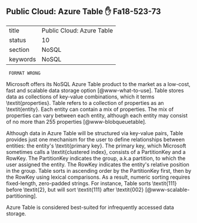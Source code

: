 ## Public Cloud: Azure Table :hand: Fa18-523-73


|          |                               |
| -------- | ----------------------------- |
| title    | Public Cloud: Azure Table     | 
| status   | 10                            |
| section  | NoSQL                         |
| keywords | NoSQL                         |



     FORMAT WRONG

Microsoft offers its NoSQL Azure Table product to the market as a
low-cost, fast and scalable data storage option
[@www-what-to-use]. Table stores data as collections of
key-value combinations, which it terms \textit{properties}.  Table
refers to a collection of properties as an \textit{entity}.  Each
entity can contain a mix of properties.  The mix of properties can
vary between each entity, although each entity may consist of no more
than 255 properties [@www-blobqueuetable].

Although data in Azure Table will be structured via key-value pairs,
Table provides just one mechanism for the user to define relationships
between entities: the entity's \textit{primary key}.  The primary key,
which Microsoft sometimes calls a \textit{clustered index}, consists
of a PartitionKey and a RowKey.  The PartitionKey indicates the group,
a.k.a partition, to which the user assigned the entity.  The RowKey
indicates the entity's relative position in the group.  Table sorts in
ascending order by the PartitionKey first, then by the RowKey using
lexical comparisons.  As a result, numeric sorting requires
fixed-length, zero-padded strings.  For instance, Table sorts
\textit{111} before \textit{2}, but will sort \textit{111} after
\textit{002} [@www-scalable-partitioning].

Azure Table is considered best-suited for infrequently accessed data
storage.



